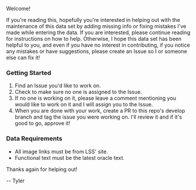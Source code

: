 Welcome!

If you're reading this, hopefully you're interested in helping out with the maintenance of this data set by adding missing info or fixing mistakes
I've made while entering the data. If you are interested, please continue reading for instructions on how to help. Otherwise, I hope this data set
has been helpful to you, and even if you have no interest in contributing, if you notice any mistakes or have suggestions, please create an Issue
so I or someone else can fix it!

### Getting Started
1. Find an Issue you'd like to work on.
2. Check to make sure no one is assigned to the Issue.
3. If no one is working on it, please leave a comment mentioning you would like to work on it and I will assign you to the Issue.
4. When you are done with your work, create a PR to this repo's develop branch and tag the issue you were working on. I'll review it and if it's good to go, approve it!

### Data Requirements
- All image links must be from LSS' site.
- Functional text must be the latest oracle text.

Thanks again for helping out!

-- Tyler
